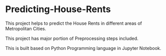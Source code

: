 # Predicting-House-Rents
This project helps to predict the House Rents in different areas of Metropolitan Cities.

This project has major portion of Preprocessing steps included.

This is built based on Python Programming language in Jupyter Notebook.
